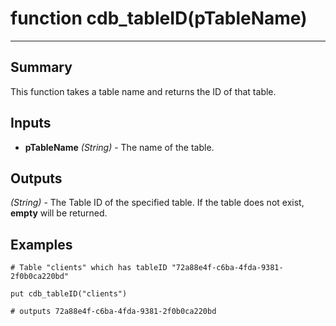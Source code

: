 # function cdb_tableID(pTableName)
---

## Summary
This function takes a table name and returns the ID of that table.

## Inputs
* **pTableName** *(String)* - The name of the table.

## Outputs
*(String)* - The Table ID of the specified table. If the table does not exist, **empty** will be returned.

## Examples
```livecodeserver
# Table "clients" which has tableID "72a88e4f-c6ba-4fda-9381-2f0b0ca220bd"

put cdb_tableID("clients")

# outputs 72a88e4f-c6ba-4fda-9381-2f0b0ca220bd
``` 